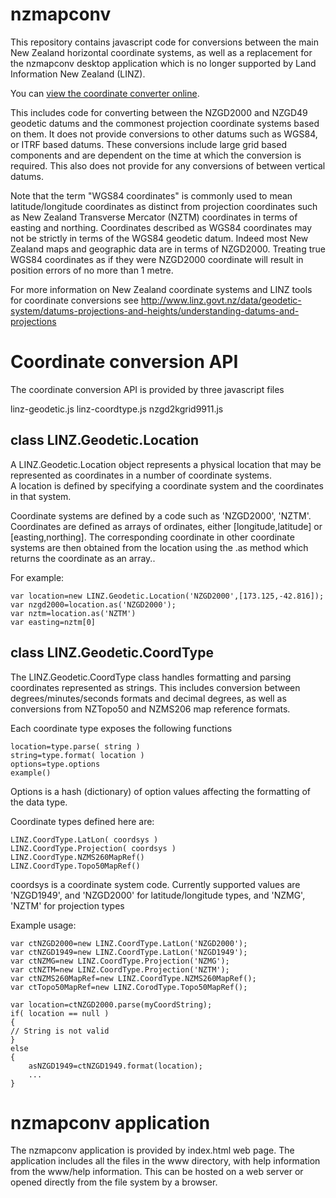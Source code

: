 nzmapconv
=========

This repository contains javascript code for conversions between the main New Zealand horizontal
coordinate systems, as well as a replacement for the nzmapconv desktop application which is 
no longer supported by Land Information New Zealand (LINZ).

You can [view the coordinate converter online](https://linz.github.io/nzmapconv/www/index.html).

This includes code for converting between the NZGD2000 and NZGD49 geodetic datums and the commonest
projection coordinate systems based on them.  It does not provide conversions to other datums such as 
WGS84, or ITRF based datums.  These conversions include large grid based components and are dependent 
on the time at which the conversion is required.  This also does not provide for any conversions of 
between vertical datums.

Note that the term "WGS84 coordinates" is commonly used to mean latitude/longitude coordinates 
as distinct from projection coordinates such as New Zealand Transverse Mercator (NZTM) coordinates
in terms of easting and northing.  Coordinates described as WGS84 coordinates may not be strictly 
in terms of the WGS84 geodetic datum.  Indeed most New Zealand maps and geographic data are in terms
of NZGD2000.  Treating true WGS84 coordinates as if they were NZGD2000 coordinate will result in 
position errors of no more than 1 metre.

For more information on New Zealand coordinate systems and LINZ tools for coordinate conversions see
http://www.linz.govt.nz/data/geodetic-system/datums-projections-and-heights/understanding-datums-and-projections

# Coordinate conversion API

The coordinate conversion API is provided by three javascript files

linz-geodetic.js
linz-coordtype.js
nzgd2kgrid9911.js

## class LINZ.Geodetic.Location

A LINZ.Geodetic.Location object represents a physical location
that may be represented as coordinates in a number of coordinate systems.  
A location is defined by specifying a coordinate system and the coordinates in that system.  

Coordinate systems are defined by a code such as 'NZGD2000', 'NZTM'. Coordinates are defined 
as arrays of ordinates, either [longitude,latitude] or [easting,northing].  The corresponding 
coordinate in other coordinate systems are then obtained from the location using the .as method
which returns the coordinate as an array..

For example:

    var location=new LINZ.Geodetic.Location('NZGD2000',[173.125,-42.816]);
    var nzgd2000=location.as('NZGD2000');
    var nztm=location.as('NZTM')
    var easting=nztm[0]

## class LINZ.Geodetic.CoordType

The LINZ.Geodetic.CoordType class handles formatting and parsing coordinates represented as strings.
This includes conversion between degrees/minutes/seconds formats and decimal degrees, as well as 
conversions from NZTopo50 and NZMS206 map reference formats.

Each coordinate type exposes the following functions

    location=type.parse( string )
    string=type.format( location )
    options=type.options
    example()

Options is a hash (dictionary) of option values affecting the formatting
of the data type.

Coordinate types defined here are:

    LINZ.CoordType.LatLon( coordsys )
    LINZ.CoordType.Projection( coordsys )
    LINZ.CoordType.NZMS260MapRef()
    LINZ.CoordType.Topo50MapRef()

coordsys is a coordinate system code.  Currently supported values are 
'NZGD1949', and 'NZGD2000' for latitude/longitude types, and 
'NZMG', 'NZTM' for projection types

Example usage:

    var ctNZGD2000=new LINZ.CoordType.LatLon('NZGD2000');
    var ctNZGD1949=new LINZ.CoordType.LatLon('NZGD1949');
    var ctNZMG=new LINZ.CoordType.Projection('NZMG');
    var ctNZTM=new LINZ.CoordType.Projection('NZTM');
    var ctNZMS260MapRef=new LINZ.CoordType.NZMS260MapRef();
    var ctTopo50MapRef=new LINZ.CorodType.Topo50MapRef();

    var location=ctNZGD2000.parse(myCoordString);
    if( location == null )
    {
    // String is not valid
    }    
    else
    {
        asNZGD1949=ctNZGD1949.format(location);
        ...
    }


nzmapconv application
=====================

The nzmapconv application is provided by index.html web page.  The application includes all the files
in the www directory, with help information from the www/help information.  This can be hosted on a 
web server or opened directly from the file system by a browser.


